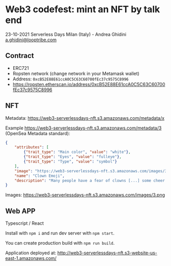 # Web3 codefest: mint an NFT by talk end
23-10-2021 Serverless Days Milan (Italy) - Andrea Ghidini <a.ghidini@looptribe.com>

## Contract
* ERC721
* Ropsten network (change network in your Metamask wallet)
* Address: `0xcB52E88E61ccA0C5C63C60700fEc37c9575C8996`
* https://ropsten.etherscan.io/address/0xcB52E88E61ccA0C5C63C60700fEc37c9575C8996

## NFT

Metadata: https://web3-serverlessdays-nft.s3.amazonaws.com/metadata/x

Example https://web3-serverlessdays-nft.s3.amazonaws.com/metadata/3 (OpenSea Metadata standard):
```json
{
    "attributes": [
        {"trait_type": "Main color", "value": "white"},
        {"trait_type": "Eyes", "value": "fulleye"},
        {"trait_type": "Type", "value": "symbol"}
    ],
    "image": "https://web3-serverlessdays-nft.s3.amazonaws.com/images/3.png",
    "name": "Clown Emoji",
    "description": "Many people have a fear of clowns [...] some cheer and knee-slapping comedy with people you know and love."
}
```

Images: https://web3-serverlessdays-nft.s3.amazonaws.com/images/3.png

## Web APP
Typescript / React

Install with `npm i` and run dev server with `npm start`.

You can create production build with `npm run build`.

Application deployed at: http://web3-serverlessdays-nft.s3-website-us-east-1.amazonaws.com/
